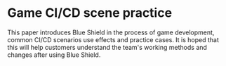 # Game CI/CD scene practice

This paper introduces Blue Shield in the process of game development, common CI/CD scenarios use effects and practice cases. It is hoped that this will help customers understand the team's working methods and changes after using Blue Shield.